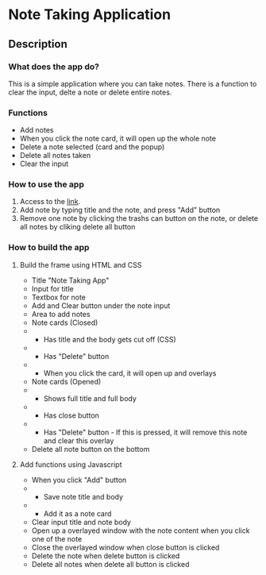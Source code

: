 # Note Taking Application
  
## Description
### What does the app do?
This is a simple application where you can take notes.
There is a function to clear the input, delte a note or delete entire notes.
### Functions
* Add notes
* When you click the note card, it will open up the whole note
* Delete a note selected (card and the popup)
* Delete all notes taken
* Clear the input
### How to use the app
1. Access to the [link](https://sozai83.github.io/Project3_NoteTakingApp/).  
2. Add note by typing title and the note, and press "Add" button
3. Remove one note by clicking the trashs can button on the note, or delete all notes by cliking delete all button

### How to build the app
1. Build the frame using HTML and CSS
    * Title "Note Taking App"
    * Input for title
    * Textbox for note
    * Add and Clear button under the note input
    * Area to add notes
    * Note cards (Closed)
    * * Has title and the body gets cut off (CSS)
    * * Has "Delete" button
    * * When you click the card, it will open up and overlays 
    * Note cards (Opened)
    * * Shows full title and full body
    * * Has close button
    * * Has "Delete" button - If this is pressed, it will remove this note and clear this overlay
    * Delete all note button on the bottom

2. Add functions using Javascript
    * When you click "Add" button
    * * Save note title and body
    * * Add it as a note card
    * Clear input title and note body
    * Open up a overlayed window with the note content when you click one of the note
    * Close the overlayed window when close button is clicked
    * Delete the note when delete button is clicked
    * Delete all notes when delete all button is clicked

